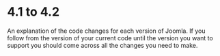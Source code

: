 4.1 to 4.2
===============
An explanation of the code changes for each version of Joomla.
If you follow from the version of your current code until the version you want to support you should come across all the changes you need to make.
